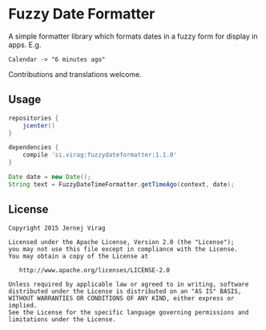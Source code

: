 Fuzzy Date Formatter
========================

A simple formatter library which formats dates in a fuzzy form for display in apps. E.g.

```
Calendar -> "6 minutes ago"
```

Contributions and translations welcome.

Usage
-------

```groovy
repositories {
    jcenter()
}

dependencies {
    compile 'si.virag:fuzzydateformatter:1.1.0'
}
```

```java
Date date = new Date();
String text = FuzzyDateTimeFormatter.getTimeAgo(context, date);
```

License
-------

    Copyright 2015 Jernej Virag

    Licensed under the Apache License, Version 2.0 (the "License");
    you may not use this file except in compliance with the License.
    You may obtain a copy of the License at

       http://www.apache.org/licenses/LICENSE-2.0

    Unless required by applicable law or agreed to in writing, software
    distributed under the License is distributed on an "AS IS" BASIS,
    WITHOUT WARRANTIES OR CONDITIONS OF ANY KIND, either express or implied.
    See the License for the specific language governing permissions and
    limitations under the License.